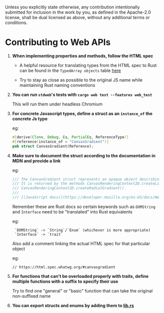 Unless you explicitly state otherwise, any contribution intentionally submitted
for inclusion in the work by you, as defined in the Apache-2.0 license, shall be
dual licensed as above, without any additional terms or conditions.

# Contributing to Web APIs

1. **When implementing properties and methods, follow the HTML spec**

    * A helpful resource for translating types from the HTML spec to Rust can be found in the `TypedArray objects` table [here](https://html.spec.whatwg.org/#canvasgradient)

    * Try to stay as close as possible to the original JS name while maintaining Rust naming conventions

2. **You can run `stdweb`'s tests with `cargo web test --features web_test`**
    
     This will run them under headless Chromium

3. **For concrete Javascript types, define a struct as an `instance_of` the concrete Js type**

    eg:
    ```rust
    #[derive(Clone, Debug, Eq, PartialEq, ReferenceType)]
    #[reference(instance_of = "CanvasGradient")]
    pub struct CanvasGradient(Reference);
    ```

4. **Make sure to document the struct according to the documentation in MDN and provide a link**

    eg:
    ```rust
    /// The CanvasGradient struct represents an opaque object describing a gradient. 
    /// It is returned by the methods CanvasRenderingContext2D.createLinearGradient() or 
    /// CanvasRenderingContext2D.createRadialGradient().
    /// 
    /// [(JavaScript docs)](https://developer.mozilla.org/en-US/docs/Web/API/CanvasGradient)
    ```

    Remember these are Rust docs so certain keywords such as `DOMString` and `Interface` need to be "translated" into Rust equivalents

    eg: 

        `DOMString` -> `String`/`Enum` (whichever is more appropriate)
        `Interface` -> `trait`
        
    Also add a comment linking the actual HTML spec for that particular object

    eg:

    `// https://html.spec.whatwg.org/#canvasgradient`


5. **For functions that can't be overloaded properly with traits, define multiple functions with a suffix to specify their use**
    
     Try to find one "general" or "basic" function that can take the original non-suffixed name

6. **You can export structs and enums by adding them to [lib.rs](https://github.com/koute/stdweb/blob/master/src/lib.rs)**
